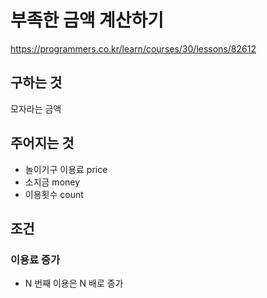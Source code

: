 # 부족한 금액 계산하기
https://programmers.co.kr/learn/courses/30/lessons/82612
## 구하는 것
모자라는 금액
## 주어지는 것
- 놀이기구 이용료 price
- 소지금 money
- 이용횟수 count
## 조건
### 이용료 증가
- N 번째 이용은 N 배로 증가
